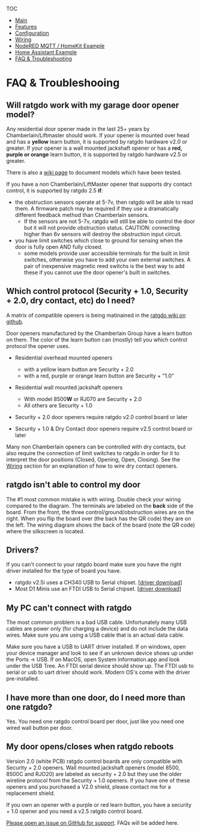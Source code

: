 TOC
* [Main](index.md)
* [Features](01_features.md)
* [Configuration](02_configuration.md)
* [Wiring](03_wiring.md)
* [NodeRED MQTT / HomeKit Example](04_nodered_example.md)
* [Home Assistant Example](05_homeassistant_example.md)
* [FAQ & Troubleshooting](09_faq.md)


# FAQ & Troubleshooing

## Will ratgdo work with my garage door opener model?
Any residential door opener made in the last 25+ years by Chamberlain/Liftmaster should work. If your opener is mounted over head and has a **yellow** learn button, it is supported by ratgdo hardware v2.0 or greater. If your opener is a wall mounted jackshaft opener or has a **red, purple or orange** learn button, it is supported by ratgdo hardware v2.5 or greater.

There is also a [wiki page](https://github.com/PaulWieland/ratgdo/wiki) to document models which have been tested.

If you have a *non* Chamberlain/LiftMaster opener that supports dry contact control, it is supported by ratgdo 2.5 **if**:

* the obstruction sensors operate at 5-7v, then ratgdo will be able to read them. A firmware patch may be required if they use a dramatically different feedback method than Chamberlain sensors.
	* If the sensors are not 5-7v, ratgdo will still be able to control the door but it will not provide obstruction status. CAUTION: connecting higher than 6v sensors will destroy the obstruction input circuit.
* you have limit switches which close to ground for sensing when the door is fully open AND fully closed.
	* some models provide user accessible terminals for the built in limit switches, otherwise you have to add your own external switches. A pair of inexpensive magnetic reed switchs is the best way to add these if you cannot use the door opener's built in switches.

## Which control protocol (Security + 1.0, Security + 2.0, dry contact, etc) do I need?

A matrix of compatible openers is being matinained in the [ratgdo wiki on github](https://github.com/PaulWieland/ratgdo/wiki).

Door openers manufactured by the Chamberlain Group have a learn button on them. The color of the learn button can (mostly) tell you which control protocol the opener uses.

* Residential overhead mounted openers
	* with a yellow learn button are Security + 2.0
	* with a red, purple or orange learn button are Security + "1.0"
* Residential wall mounted jackshaft openers
	* With model 8500**W** or RJ070 are Security + 2.0
	* All others are Security + 1.0

* Security + 2.0 door openers require ratgdo v2.0 control board or later
* Security + 1.0 & Dry Contact door openers require v2.5 control board or later


Many non Chamberlain openers can be controlled with dry contacts, but also require the connection of limit switches to ratgdo in order for it to interpret the door positions (Closed, Opening, Open, Closing). See the [Wiring](03_wiring.md) section for an explanation of how to wire dry contact openers.

## ratgdo isn't able to control my door
The #1 most common mistake is with wiring. Double check your wiring compared to the diagram. The terminals are labeled on the **back** side of the board. From the front, the three control/ground/obstruction wires are on the right. When you flip the board over (the back has the QR code) they are on the left. The wiring diagram shows the back of the board (note the QR code) where the silkscreen is located.

## Drivers?
If you can't connect to your ratgdo board make sure you have the right driver installed for the type of board you have.

<ul>
	<li>ratgdo v2.5i uses a CH340 USB to Serial chipset. [<a href="https://www.wch-ic.com/downloads/CH341SER_EXE.html" target="_blank">driver download</a>]</li>
	<li>Most D1 Minis use an FTDI USB to Serial chipset. [<a href="https://ftdichip.com/drivers/vcp-drivers/" target="_blank">driver download</a>]</li>
</ul>

## My PC can't connect with ratgdo
The most common problem is a bad USB cable. Unfortunately many USB cables are power only (for charging a device) and do not include the data wires. Make sure you are using a USB cable that is an actual data cable.

Make sure you have a USB to UART driver installed. If on windows, open your device manager and look to see if an unknown device shows up under the Ports -> USB. If on MacOS, open System Information.app and look under the USB Tree. An FTDI serial device should show up. The FTDI usb to serial or usb to uart driver should work. Modern OS's come with the driver pre-installed.

## I have more than one door, do I need more than one ratgdo?
Yes. You need one ratgdo control board per door, just like you need one wired wall button per door.

## My door opens/closes when ratgdo reboots
Version 2.0 (white PCB) ratgdo control boards are only compatible with Security + 2.0 openers. Wall mounted jackshaft openers (model 8500, 8500C and RJO20) are labeled as security + 2.0 but they use the older wireline protocol from the Security + 1.0 openers. If you have one of these openers and you purchased a V2.0 shield, please contact me for a replacement shield. 

If you own an opener with a purple or red learn button, you have a security + 1.0 opener and you need a v2.5 ratgdo control board.

<!-- ## Converting V1.x board to V2.0
Upgrading a V1 board to V2 requires the addition of a 2n7000 Mosfet.

Solder connections:
- source = ground
- gate = red/ctrl
- drain = RPM2 -->

[Please open an issue on GitHub for support](https://github.com/PaulWieland/ratgdo/issues). FAQs will be added here.
